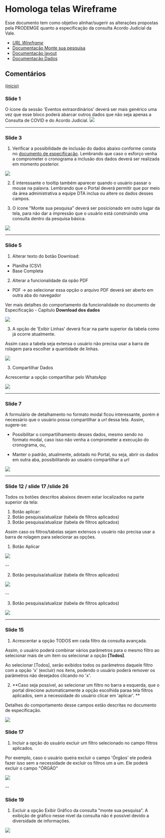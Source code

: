 # Homologa telas Wireframe

Esse documento tem como objetivo alinhar/sugerir as alterações propostas pela PRODEMGE quanto a especificação da consulta Acordo Judicial da Vale.

- [*URL Wireframe*](https://xd.adobe.com/view/64a90aea-4369-4d8d-b426-72f46590dbcd-31fa/screen/518fb455-60d2-4870-84d4-57c43f6c224a)
- [Documentação Monte sua pesquisa](https://github.com/transparencia-mg/especificacoes-portal-transparencia/blob/espec016_remodelagem-pesquisa-avancada/espec016_remodelagem-pesquisa-avancada/pesquisa-avandada-espec.md)
- [Documentação layout](https://github.com/transparencia-mg/especificacoes-portal-transparencia/blob/v1_layout_20220127/espec018_recursos-acordo-judicial-vale/recursos-vale-espec.md)
- [Documentação Dados](https://github.com/transparencia-mg/especificacoes-portal-transparencia/blob/v1_dados_20220127/espec018_recursos-acordo-judicial-vale/recursos-vale-dados.md)

## Comentários
<a href="#top">(inicio)</a>

### Slide 1

O ícone da sessão 'Eventos extraordinários' deverá ser mais genérico uma vez que esse bloco poderá abarcar outros dados que não seja apenas a Consulta de COVID e do Acordo Judicial.
![](static/imagens/wireframe-icone-página-inicial.png)
____

### Slide 3

1.  Verificar a possibilidade de inclusão do dados abaixo conforme consta no [documento de especificação](https://github.com/transparencia-mg/especificacoes-portal-transparencia/blob/espec018_recusos-vale/espec018_recursos-acordo-judicial-vale/recursos-vale-espec.md). Lembrando que caso o esforço venha a comprometer o cronograma a inclusão dos dados deverá ser realizada em momento posterior.

![](static/imagens/wireframe-glossario-tooltip.png)

2. É interessante o tooltip também aparecer quando o usuário passar o mouse na palavra. Lembrando que o Portal deverá permitir que por meio da área administrativa a equipe DTA inclua ou altere os dados desses campos.

3. O ícone "Monte sua pesquisa" deverá ser posicionado em outro lugar da tela, para não dar a impressão que o usuário está construindo uma consulta dentro da pesquisa básica.


![](static/imagens/wireframe-monte-sua-pesquisa.png)

------

### Slide 5

1. Alterar texto do botão Download:
- Planilha (CSV)
- Base Completa

2. Alterar a funcionalidade da opão PDF
- PDF -> ao selecionar essa opção o arquivo PDF deverá ser aberto em outra aba do navegador

Ver mais detalhes do comportamento da funcionalidade no documento de Especificação - Capítulo **Download dos dados**

![](static/imagens/wireframe-download.png)

3.  A opção de 'Exibir Linhas' deverá ficar na parte superior da tabela como já ocorre atualmente.

Assim caso a tabela seja extensa o usuário não precisa usar a barra de rolagem para escolher a quantidade de linhas.

![](static/imagens/wireframe-exibir-linhas.png)

3. Compartilhar Dados

Acrescentar a opção compartilhar pelo WhatsApp

![](static/imagens/wireframe-compartilhar.png)

----

### Slide 7

A formulário de detalhamento no formato modal ficou interessante, porém é necessário que o usuário possa compartilhar a *url* dessa tela. 
Assim, sugere-se:
- Possibilitar o compartilhamento desses dados, mesmo sendo no formato modal, caso isso não venha a comprometer a execução do cronograma, ou,

- Manter o padrão, atualmente, adotado no Portal, ou seja, abrir os dados em outra aba, possibilitando ao usuário compartilhar a *url*

![](static/imagens/wireframe-modal-detalhe.png)

----
### Slide 12 / slide 17 /slide 26

Todos os botões descritos abaixos devem estar localizados na parte superior da tela:
1. Botão aplicar:
2. Botão pesquisa/atualizar (tabela de filtros aplicados)
3. Botão pesquisa/atualizar (tabela de filtros aplicados)

Assim caso os filtros/tabelas sejam extensos o usuário não precisa usar a barra de rolagem para selecionar as opções.

1. Botão Aplicar

![](static/imagens/wireframe-aplicar-barra-lateral.png)

--

2. Botão pesquisa/atualizar (tabela de filtros aplicados)

![](static/imagens/wireframe-pesquisa-filtro-aplicado.png)

--

3. Botão pesquisa/atualizar (tabela de filtros aplicados)

![](static/imagens/wireframe-aplicar-add-remover-coluna.png)

---

### Slide 15

1. Acrescentar a opção TODOS em cada filtro da consulta avançada.

Assim, o usuário poderá combinar vários parâmetros para o mesmo filtro ao selecionar mais de um item ou selecionar a opção **[Todos]**.   

Ao selecionar [Todos], serão exibidos todos os parâmetros daquele filtro com a opção 'x' (excluir) nos itens, podendo o usuário poderá remover os parâmetros não desejados clicando no 'x'.

2. **Caso seja possível, ao selecionar um filtro no barra a esquerda, que o portal direcione automaticamente a opção escolhida paraa tela filtros aplicados, sem a necessidade do usuário clicar em 'aplicar'. **

Detalhes do comportamento desse campos estão descritas no documento de especificação.

![](static/imagens/wireframe-filtro-barra-lateral.png)


### Slide 17

1. Incluir a opção do usuário excluir um filtro selecionado no campo filtros aplicados.

Por exemplo, caso o usuário queira excluir o campo 'Órgãos' ele poderá fazer isso sem a necessidade de excluir os filtros um a um. Ele poderá excluir o campo "ÓRGÃO"

![](static/imagens/wireframe-filtros-aplicados.png)

--
### Slide 19

1. Excluir a opção Exibir Gráfico da consulta "monte sua pesquisa". A exibição de gráfico nesse nível da consulta não é possível devido a diversidade de informações.

![](static/imagens/wireframe-grafico-monte-sua-pesquisa.png)
